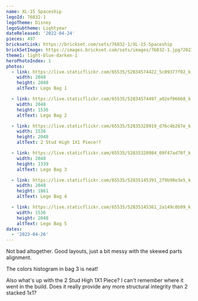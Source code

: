 ```yaml
---
name: XL-15 Spaceship
legoId: 76832-1
legoTheme: Disney
legoSubtheme: Lightyear
dateReleased: '2022-04-24'
pieces: 497
bricksetLink: https://brickset.com/sets/76832-1/XL-15-Spaceship
brickSetImage: https://images.brickset.com/sets/images/76832-1.jpg?202110150702
theme1: light-blue-darken-1
heroPhotoIndex: 1
photos:
  - link: https://live.staticflickr.com/65535/52834574422_5c09377f02_k.jpg
    width: 2048
    height: 2048
    altText: Lego Bag 1

  - link: https://live.staticflickr.com/65535/52834574497_a02ef06668_k.jpg
    width: 2048
    height: 1536
    altText: Lego Bag 2

  - link: https://live.staticflickr.com/65535/52835328919_d76c4b267e_k.jpg
    width: 1536
    height: 2048
    altText: 2 Stud High 1X1 Piece!?

  - link: https://live.staticflickr.com/65535/52835328984_09f47ad70f_k.jpg
    width: 2048
    height: 1339
    altText: Lego Bag 3

  - link: https://live.staticflickr.com/65535/52835145391_2f9b98e3e5_k.jpg
    width: 2048
    height: 1861
    altText: Lego Bag 4

  - link: https://live.staticflickr.com/65535/52835145361_2a149c0b99_k.jpg
    width: 1536
    height: 2048
    altText: Lego Bag 5
dates:
  - '2023-04-26'
---
```


Not bad altogether. Good layouts, just a bit messy with the skewed parts alignment.

The colors histogram in bag 3 is neat!

Also what's up with the 2 Stud High 1X1 Piece?
I can't remember where it went in the build.
Does it really provide any more structural integrity than 2 stacked 1x1? 
